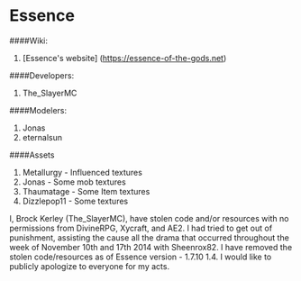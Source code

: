 Essence
=======

####Wiki:
1. [Essence's website] (https://essence-of-the-gods.net)

####Developers:
1. The_SlayerMC

####Modelers:
1. Jonas
2. eternalsun

####Assets
1. Metallurgy - Influenced textures
2. Jonas - Some mob textures
3. Thaumatage - Some Item textures
4. Dizzlepop11 - Some textures


I, Brock Kerley (The_SlayerMC), have stolen code and/or resources with no permissions from DivineRPG, Xycraft, and AE2. I had tried to get out of punishment, assisting the cause all the drama that occurred throughout the week of November 10th and 17th 2014 with Sheenrox82. I have removed the stolen code/resources as of Essence version - 1.7.10 1.4. I would like to publicly apologize to everyone for my acts.